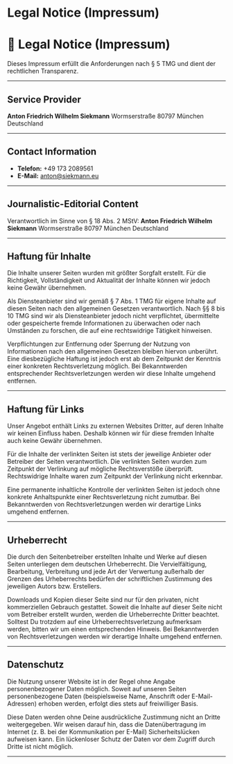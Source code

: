 # Legal Notice (Impressum)


# 📑 Legal Notice (Impressum)

Dieses Impressum erfüllt die Anforderungen nach § 5 TMG und dient der rechtlichen Transparenz.

---

## Service Provider

**Anton Friedrich Wilhelm Siekmann**
Wormserstraße
80797 München
Deutschland

---

## Contact Information

- **Telefon:** +49 173 2089561
- **E-Mail:** [anton@siekmann.eu](mailto:anton@siekmann.eu)

---

## Journalistic-Editorial Content

Verantwortlich im Sinne von § 18 Abs. 2 MStV:
**Anton Friedrich Wilhelm Siekmann**
Wormserstraße
80797 München
Deutschland

---

## Haftung für Inhalte

Die Inhalte unserer Seiten wurden mit größter Sorgfalt erstellt. Für die Richtigkeit, Vollständigkeit und Aktualität der Inhalte können wir jedoch keine Gewähr übernehmen.

Als Diensteanbieter sind wir gemäß § 7 Abs. 1 TMG für eigene Inhalte auf diesen Seiten nach den allgemeinen Gesetzen verantwortlich.
Nach §§ 8 bis 10 TMG sind wir als Diensteanbieter jedoch nicht verpflichtet, übermittelte oder gespeicherte fremde Informationen zu überwachen oder nach Umständen zu forschen, die auf eine rechtswidrige Tätigkeit hinweisen.

Verpflichtungen zur Entfernung oder Sperrung der Nutzung von Informationen nach den allgemeinen Gesetzen bleiben hiervon unberührt. Eine diesbezügliche Haftung ist jedoch erst ab dem Zeitpunkt der Kenntnis einer konkreten Rechtsverletzung möglich. Bei Bekanntwerden entsprechender Rechtsverletzungen werden wir diese Inhalte umgehend entfernen.

---

## Haftung für Links

Unser Angebot enthält Links zu externen Websites Dritter, auf deren Inhalte wir keinen Einfluss haben.
Deshalb können wir für diese fremden Inhalte auch keine Gewähr übernehmen.

Für die Inhalte der verlinkten Seiten ist stets der jeweilige Anbieter oder Betreiber der Seiten verantwortlich.
Die verlinkten Seiten wurden zum Zeitpunkt der Verlinkung auf mögliche Rechtsverstöße überprüft. Rechtswidrige Inhalte waren zum Zeitpunkt der Verlinkung nicht erkennbar.

Eine permanente inhaltliche Kontrolle der verlinkten Seiten ist jedoch ohne konkrete Anhaltspunkte einer Rechtsverletzung nicht zumutbar.
Bei Bekanntwerden von Rechtsverletzungen werden wir derartige Links umgehend entfernen.

---

## Urheberrecht

Die durch den Seitenbetreiber erstellten Inhalte und Werke auf diesen Seiten unterliegen dem deutschen Urheberrecht.
Die Vervielfältigung, Bearbeitung, Verbreitung und jede Art der Verwertung außerhalb der Grenzen des Urheberrechts bedürfen der schriftlichen Zustimmung des jeweiligen Autors bzw. Erstellers.

Downloads und Kopien dieser Seite sind nur für den privaten, nicht kommerziellen Gebrauch gestattet.
Soweit die Inhalte auf dieser Seite nicht vom Betreiber erstellt wurden, werden die Urheberrechte Dritter beachtet.
Solltest Du trotzdem auf eine Urheberrechtsverletzung aufmerksam werden, bitten wir um einen entsprechenden Hinweis. Bei Bekanntwerden von Rechtsverletzungen werden wir derartige Inhalte umgehend entfernen.

---

## Datenschutz

Die Nutzung unserer Website ist in der Regel ohne Angabe personenbezogener Daten möglich.
Soweit auf unseren Seiten personenbezogene Daten (beispielsweise Name, Anschrift oder E-Mail-Adressen) erhoben werden, erfolgt dies stets auf freiwilliger Basis.

Diese Daten werden ohne Deine ausdrückliche Zustimmung nicht an Dritte weitergegeben.
Wir weisen darauf hin, dass die Datenübertragung im Internet (z. B. bei der Kommunikation per E-Mail) Sicherheitslücken aufweisen kann.
Ein lückenloser Schutz der Daten vor dem Zugriff durch Dritte ist nicht möglich.

---

